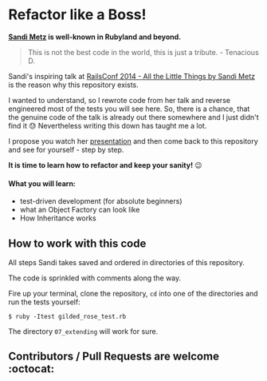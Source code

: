 # Refactor like a Boss!

__[Sandi Metz](https://www.sandimetz.com) is well-known in Rubyland and beyond.__

> This is not the best code in the world, this is just a tribute.
\- Tenacious D.

Sandi's inspiring talk at [RailsConf 2014 - All the Little Things by Sandi Metz](https://www.youtube.com/watch?v=8bZh5LMaSmE) is the reason why this repository exists.

I wanted to understand, so I rewrote code from her talk and reverse engineered most of the tests you will see here. So, there is a chance, that the genuine code of the talk is already out there somewhere and I just didn't find it 😓 Nevertheless writing this down has taught me a lot.

I propose you watch her [presentation](https://www.youtube.com/watch?v=8bZh5LMaSmE) and then come back to this repository and see for yourself - step by step.

__It is time to learn how to refactor and keep your sanity!__ :wink:

#### What you will learn:

* test-driven development (for absolute beginners)
* what an Object Factory can look like
* How Inheritance works


## How to work with this code

All steps Sandi takes saved and ordered in directories of this repository.

The code is sprinkled with comments along the way.

Fire up your terminal, clone the repository, `cd` into one of the directories and run the tests yourself:

`$ ruby -Itest gilded_rose_test.rb`

The directory `07_extending` will work for sure.

## Contributors / Pull Requests are welcome :octocat:
